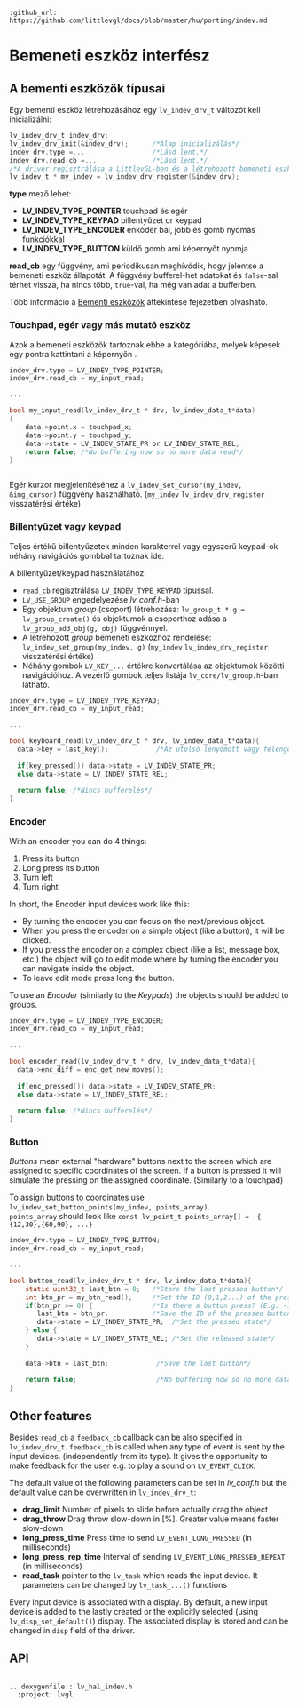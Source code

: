 ```eval_rst
:github_url: https://github.com/littlevgl/docs/blob/master/hu/porting/indev.md
```
# Bemeneti eszköz interfész

## A bementi eszközök típusai

Egy bementi eszköz létrehozásához egy `lv_indev_drv_t` változót kell inicializálni:

```c
lv_indev_drv_t indev_drv;
lv_indev_drv_init(&indev_drv);      /*Alap inicializálás*/
indev_drv.type =...                 /*Lásd lent.*/
indev_drv.read_cb =...              /*Lásd lent.*/
/*A driver regisztrálása a LittlevGL-ben és a létrehozott bemeneti eszköz elmentése*/
lv_indev_t * my_indev = lv_indev_drv_register(&indev_drv);
```

**type** mező lehet: 
- **LV_INDEV_TYPE_POINTER** touchpad és egér
- **LV_INDEV_TYPE_KEYPAD** billentyűzet or keypad
- **LV_INDEV_TYPE_ENCODER** enkóder bal, jobb és gomb nyomás funkciókkal
- **LV_INDEV_TYPE_BUTTON** küldő gomb ami képernyőt nyomja
  
**read_cb** egy függvény, ami periodikusan meghívódik, hogy jelentse a bemeneti eszköz állapotát.
A függvény bufferel-het adatokat és `false`-sal térhet vissza, ha nincs több, `true`-val, ha még van adat a bufferben.


Több információ a [Bementi eszközök](/overview/indev) áttekintése fejezetben olvasható.


###  Touchpad, egér vagy más mutató eszköz
Azok a bemeneti eszközök tartoznak ebbe a kategóriába, melyek képesek egy pontra kattintani a képernyőn  .

```c
indev_drv.type = LV_INDEV_TYPE_POINTER;
indev_drv.read_cb = my_input_read;

...

bool my_input_read(lv_indev_drv_t * drv, lv_indev_data_t*data)
{
    data->point.x = touchpad_x; 
    data->point.y = touchpad_y;
    data->state = LV_INDEV_STATE_PR or LV_INDEV_STATE_REL;
    return false; /*No buffering now so no more data read*/
}
```

``` important::  A touchpad driver-eknek az utolsó megnyomott  X/Y koordinátával kell visszatérni  *LV_INDEV_STATE_REL* állapotban.
```

Egér kurzor megjelenítéséhez a `lv_indev_set_cursor(my_indev, &img_cursor)` függvény használható. (`my_indev` `lv_indev_drv_register` visszatérési értéke) 

### Billentyűzet vagy keypad

Teljes értékű billentyűzetek minden karakterrel vagy egyszerű keypad-ok néhány navigációs gombbal tartoznak ide.

A billentyűzet/keypad használatához:
- `read_cb` regisztrálása `LV_INDEV_TYPE_KEYPAD` típussal.
- `LV_USE_GROUP` engedélyezése *lv_conf.h*-ban
- Egy objektum *group* (csoport) létrehozása: `lv_group_t * g = lv_group_create()`  és objektumok a csoporthoz adása a  `lv_group_add_obj(g, obj)` függvénnyel.
- A létrehozott *group* bemeneti eszközhöz rendelése: `lv_indev_set_group(my_indev, g)` (`my_indev` `lv_indev_drv_register` visszatérési értéke)
- Néhány gombok `LV_KEY_...` értékre konvertálása az objektumok közötti navigációhoz. A vezérlő gombok teljes listája `lv_core/lv_group.h`-ban látható.

```c
indev_drv.type = LV_INDEV_TYPE_KEYPAD;
indev_drv.read_cb = my_input_read;

...

bool keyboard_read(lv_indev_drv_t * drv, lv_indev_data_t*data){
  data->key = last_key();            /*Az utolsó lenyomott vagy felengedett gomb lekérdezése*/
  
  if(key_pressed()) data->state = LV_INDEV_STATE_PR;
  else data->state = LV_INDEV_STATE_REL;
  
  return false; /*Nincs bufferelés*/
}
```

### Encoder 
With an encoder you can do 4 things:
1. Press its button
2. Long press its button
3. Turn left
4. Turn right

In short, the Encoder input devices work like this:
- By turning the encoder you can focus on the next/previous object. 
- When you press the encoder on a simple object (like a button), it will be clicked. 
- If you press the encoder on a complex object (like a list, message box, etc.) the object will go to edit mode where by turning the encoder you can navigate inside the object. 
- To leave edit mode press long the button.


To use an *Encoder* (similarly to the *Keypads*) the objects should be added to groups.


```c
indev_drv.type = LV_INDEV_TYPE_ENCODER;
indev_drv.read_cb = my_input_read;

... 
 
bool encoder_read(lv_indev_drv_t * drv, lv_indev_data_t*data){
  data->enc_diff = enc_get_new_moves();
  
  if(enc_pressed()) data->state = LV_INDEV_STATE_PR;
  else data->state = LV_INDEV_STATE_REL;
  
  return false; /*Nincs bufferelés*/
}
```

### Button 
*Buttons* mean external "hardware" buttons next to the screen which are assigned to specific coordinates of the screen. 
If a button is pressed it will simulate the pressing on the assigned coordinate. (Similarly to a touchpad)

To assign buttons to coordinates use `lv_indev_set_button_points(my_indev, points_array)`.   
`points_array` should look like `const lv_point_t points_array[] =  { {12,30},{60,90}, ...}`

```c
indev_drv.type = LV_INDEV_TYPE_BUTTON;
indev_drv.read_cb = my_input_read;

...

bool button_read(lv_indev_drv_t * drv, lv_indev_data_t*data){
    static uint32_t last_btn = 0;   /*Store the last pressed button*/ 
    int btn_pr = my_btn_read();     /*Get the ID (0,1,2...) of the pressed button*/
    if(btn_pr >= 0) {               /*Is there a button press? (E.g. -1 indicated no button was pressed)*/
       last_btn = btn_pr;           /*Save the ID of the pressed button*/
       data->state = LV_INDEV_STATE_PR;  /*Set the pressed state*/
    } else {
       data->state = LV_INDEV_STATE_REL; /*Set the released state*/
    }
  
    data->btn = last_btn;            /*Save the last button*/
   
    return false;                    /*No buffering now so no more data read*/
}
```

## Other features

Besides `read_cb` a `feedback_cb` callback can be also specified in `lv_indev_drv_t`. 
`feedback_cb` is called when any type of event is sent by the input devices. (independently from its type). It gives the opportunity to make feedback for the user e.g. to play a sound on `LV_EVENT_CLICK`.

The default value of the following parameters can be set in *lv_conf.h* but the default value can be overwritten in `lv_indev_drv_t`:
- **drag_limit** Number of pixels to slide before actually drag the object
- **drag_throw**  Drag throw slow-down in [%]. Greater value means faster slow-down
- **long_press_time** Press time to send `LV_EVENT_LONG_PRESSED` (in milliseconds)
- **long_press_rep_time** Interval of sending `LV_EVENT_LONG_PRESSED_REPEAT` (in milliseconds)
- **read_task** pointer to the `lv_task` which reads the input device. It parameters can be changed by `lv_task_...()` functions 


Every Input device is associated with a display. By default, a new input device is added to the lastly created or the explicitly selected (using `lv_disp_set_default()`) display. 
The associated display is stored and can be changed in `disp` field of the driver.


## API 

```eval_rst

.. doxygenfile:: lv_hal_indev.h
  :project: lvgl
        
```
